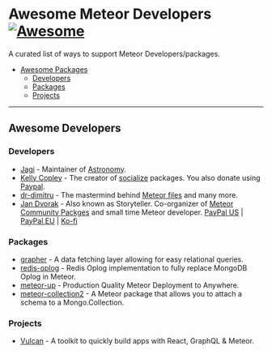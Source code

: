 # Awesome Meteor Developers [![Awesome](https://cdn.rawgit.com/sindresorhus/awesome/d7305f38d29fed78fa85652e3a63e154dd8e8829/media/badge.svg)](https://github.com/sindresorhus/awesome)

A curated list of ways to support Meteor Developers/packages.

- [Awesome Packages](#awesome-packages)
    - [Developers](#developers)
    - [Packages](#packages)
    - [Projects](#projects)    
- - -


## Awesome Developers

### Developers

* [Jagi](https://www.patreon.com/jagi/overview) - Maintainer of [Astronomy](https://atmospherejs.com/jagi/astronomy). 
* [Kelly Copley](https://www.patreon.com/user?u=4866588) - The creator of [socialize](https://atmospherejs.com/socialize) packages. You also donate using [Paypal](https://www.paypal.me/copleykj).
* [dr-dimitru](https://www.patreon.com/dr_dimitru/overview) - The mastermind behind [Meteor files](https://github.com/VeliovGroup/Meteor-Files) and many more.
* [Jan Dvorak](https://www.subscribestar.com/storyteller) - Also known as Storyteller. Co-organizer of [Meteor Community Packges](https://github.com/Meteor-Community-Packages) and small time Meteor developer. [PayPal US](https://paypal.me/JanDvorak) | [PayPal EU](https://paypal.me/JDvorak) | [Ko-fi](https://ko-fi.com/storyteller)

### Packages

* [grapher](https://opencollective.com/grapher) - A data fetching layer allowing for easy relational queries.
* [redis-oplog](https://opencollective.com/redis-oplog) - Redis Oplog implementation to fully replace MongoDB Oplog in Meteor.
* [meteor-up](https://opencollective.com/meteor-up) - Production Quality Meteor Deployment to Anywhere.
* [meteor-collection2](https://opencollective.com/meteor-collection2) - A Meteor package that allows you to attach a schema to a Mongo.Collection.

### Projects

* [Vulcan](https://opencollective.com/vulcan) - A toolkit to quickly build apps with React, GraphQL & Meteor.
